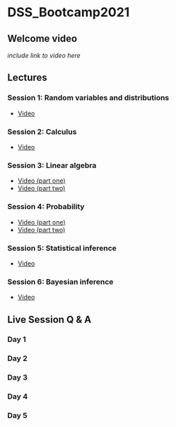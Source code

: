 # DSS_Bootcamp2021

## Welcome video

*include link to video here*


## Lectures

### Session 1: Random variables and distributions

- [Video](https://www.dropbox.com/s/1qochr6glm7yju3/Session%20I%2C%20RVs%20and%20distributions.mp4?dl=0)

### Session 2: Calculus

- [Video](https://www.dropbox.com/s/pqb35qexr6xfm1p/Session%20II%2C%20Calculus.mov?dl=0)

### Session 3: Linear algebra

- [Video (part one)](https://www.dropbox.com/s/ibcd04500s3ti3c/Session%20III%2C%20Linear%20algebra%20%28part%20one%29.mp4?dl=0)
- [Video (part two)](https://www.dropbox.com/s/7x48lzql2e9lx75/Session%20IV%2C%20Linear%20algebra%20%28part%20two%29.mp4?dl=0)

### Session 4: Probability

- [Video (part one)](https://www.dropbox.com/s/i5eafjmi9rlr7p6/Session%20V%2C%20Probability%20%28part%20one%29.mp4?dl=0)
- [Video (part two)](https://www.dropbox.com/s/5z6dith518v6vs7/Session%20VI%2C%20Probability%20%28part%20two%29.mp4?dl=0)

### Session 5: Statistical inference

- [Video](https://www.dropbox.com/s/raxopn3tvcrgsi4/Session%20VII%2C%20Statistical%20inference.mp4?dl=0)

### Session 6: Bayesian inference

- [Video](https://www.dropbox.com/s/4r65o88r19v05yq/Session%20VIII%2C%20Bayesian%20inference.mp4?dl=0)

## Live Session Q & A 

### Day 1

<!-- - [Video](https://duke.zoom.us/rec/share/vZJnK-rv_19OWpHd-nzfS5Y5Q561aaa81iYd-PYPxUYmoy2mRGBhn504gLQVBweL) -->

### Day 2

<!-- - [Video](https://duke.zoom.us/rec/share/w8VnKrjC00BLQYnTtm3tYoQwGpWiT6a8gyEb__ANmB7Avso0El73ansNeeq3Ku5c) -->

### Day 3

<!-- - [Video](https://duke.zoom.us/rec/share/ws4sJJe30FlIbKv9zn-AW4AOBYPLX6a80SMW-KZen3z0WDnH23xPBcn9NYZPGLg) -->

### Day 4

<!-- - [Video](https://duke.zoom.us/rec/share/7PNNPZfM9WVOb7fTwxvSdaAsEY78aaa80CcarKAJyR4ltwpXgbMBWq7h7Y5YiNtG) -->

### Day 5

<!-- - [Video](https://duke.zoom.us/rec/share/28Mqc5Dt5llIco2Q2EjEY4UwHNnuX6a8h3NL-PUKzRvP2ZImgREhmOammR8rS4x3) -->
